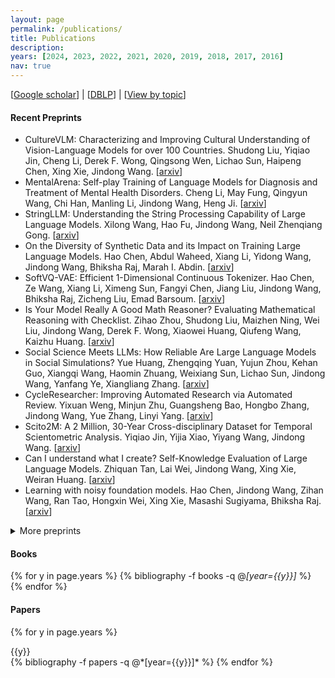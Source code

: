 ```yaml
---
layout: page
permalink: /publications/
title: Publications
description: 
years: [2024, 2023, 2022, 2021, 2020, 2019, 2018, 2017, 2016]
nav: true
---
```


[[Google scholar](https://scholar.google.com/citations?user=hBZ_tKsAAAAJ)] | [[DBLP](https://dblp.org/pid/19/2969-1.html)] | [[View by topic](https://jd92.wang/research/)]

#### Recent Preprints

- CultureVLM: Characterizing and Improving Cultural Understanding of Vision-Language Models for over 100 Countries. Shudong Liu, Yiqiao Jin, Cheng Li, Derek F. Wong, Qingsong Wen, Lichao Sun, Haipeng Chen, Xing Xie, Jindong Wang. [[arxiv](https://arxiv.org/abs/2501.01282)]
- MentalArena: Self-play Training of Language Models for Diagnosis and Treatment of Mental Health Disorders. Cheng Li, May Fung, Qingyun Wang, Chi Han, Manling Li, Jindong Wang, Heng Ji. [[arxiv](https://arxiv.org/abs/2410.06845)]
- StringLLM: Understanding the String Processing Capability of Large Language Models. Xilong Wang, Hao Fu, Jindong Wang, Neil Zhenqiang Gong. [[arxiv](https://arxiv.org/abs/2410.01208)]
- On the Diversity of Synthetic Data and its Impact on Training Large Language Models. Hao Chen, Abdul Waheed, Xiang Li, Yidong Wang, Jindong Wang, Bhiksha Raj, Marah I. Abdin. [[arxiv](https://arxiv.org/abs/2410.15226)]
- SoftVQ-VAE: Efficient 1-Dimensional Continuous Tokenizer. Hao Chen, Ze Wang, Xiang Li, Ximeng Sun, Fangyi Chen, Jiang Liu, Jindong Wang, Bhiksha Raj, Zicheng Liu, Emad Barsoum. [[arxiv](https://arxiv.org/abs/2412.10958)]
- Is Your Model Really A Good Math Reasoner? Evaluating Mathematical Reasoning with Checklist. Zihao Zhou, Shudong Liu, Maizhen Ning, Wei Liu, Jindong Wang, Derek F. Wong, Xiaowei Huang, Qiufeng Wang, Kaizhu Huang. [[arxiv](https://arxiv.org/abs/2407.08733)]
- Social Science Meets LLMs: How Reliable Are Large Language Models in Social Simulations? Yue Huang, Zhengqing Yuan, Yujun Zhou, Kehan Guo, Xiangqi Wang, Haomin Zhuang, Weixiang Sun, Lichao Sun, Jindong Wang, Yanfang Ye, Xiangliang Zhang. [[arxiv](https://arxiv.org/abs/2410.23426)]
- CycleResearcher: Improving Automated Research via Automated Review. Yixuan Weng, Minjun Zhu, Guangsheng Bao, Hongbo Zhang, Jindong Wang, Yue Zhang, Linyi Yang. [[arxiv](https://arxiv.org/abs/2411.00816)]
- Scito2M: A 2 Million, 30-Year Cross-disciplinary Dataset for Temporal Scientometric Analysis. Yiqiao Jin, Yijia Xiao, Yiyang Wang, Jindong Wang. [[arxiv](https://arxiv.org/abs/2410.09510)]
- Can I understand what I create? Self-Knowledge Evaluation of Large Language Models. Zhiquan Tan, Lai Wei, Jindong Wang, Xing Xie, Weiran Huang. [[arxiv](https://arxiv.org/abs/2406.06140)]
- Learning with noisy foundation models. Hao Chen, Jindong Wang, Zihan Wang, Ran Tao, Hongxin Wei, Xing Xie, Masashi Sugiyama, Bhiksha Raj. [[arxiv](https://arxiv.org/abs/2403.06869)]

<details>
<summary>More preprints</summary>
- Meta Semantic Template for Evaluation of Large Language Models. Yachuan Liu, Liang Chen, Jindong Wang, Qiaozhu Mei, Xing Xie. [[arxiv](https://arxiv.org/abs/2310.01448)]
- Frustratingly Easy Model Generalization by Dummy Risk Minimization. Juncheng Wang, Jindong Wang, Xixu Hu, Shujun Wang, Xing Xie. [[arxiv](https://arxiv.org/abs/2308.02287)]
- Equivariant Disentangled Transformation for Domain Generalization under Combination Shift. Yivan Zhang, Jindong Wang, Xing Xie, and Masashi Sugiyama. [[arxiv](https://arxiv.org/abs/2208.02011)]
- Learning Invariant Representations across Domains and Tasks. Jindong Wang, Wenjie Feng, Chang Liu, Chaohui Yu, Mingxuan Du, Renjun Xu, Tao Qin, and Tie-Yan Liu. [[arxiv](https://arxiv.org/abs/2103.05114)]
- Learning to match distributions for domain adaptation. Chaohui Yu, Jindong Wang, Chang Liu, Tao Qin, Renjun Xu, Wenjie Feng, Yiqiang Chen, and Tie-Yan Liu. [[arxiv](https://arxiv.org/abs/2007.10791)]
</details>


#### Books

<div class="publications">

{% for y in page.years %}
  {% bibliography -f books -q @*[year={{y}}]* %}
{% endfor %}

</div>

#### Papers

<div class="publications">

{% for y in page.years %}
<div>{{y}}</div>
  {% bibliography -f papers -q @*[year={{y}}]* %}
{% endfor %}

</div>

